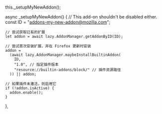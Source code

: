 this._setupMyNewAddon();


async _setupMyNewAddon() {
    // This add-on shouldn't be disabled either.
    const ID = "addons-my-new-addon@mozilla.com";

    // 尝试获取已有的扩展
    let addon = await lazy.AddonManager.getAddonByID(ID);

    // 尝试首次安装扩展，并在 Firefox 更新时安装
    addon =
      (await lazy.AddonManager.maybeInstallBuiltinAddon(
        ID,
        "1.0", // 指定插件版本
        "resource://builtin-addons/block/" // 插件资源路径
      )) || addon;

    // 如果插件未激活，则启用它
    if (!addon.isActive) {
      addon.enable();
    }
},
